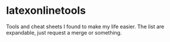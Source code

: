 # latexonlinetools
Tools and cheat sheets I found to make my life easier. The list are expandable, just request a merge or something.
